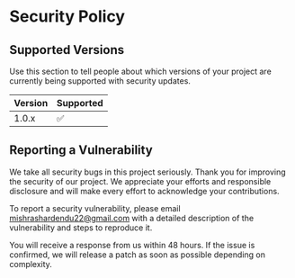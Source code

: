 # Security Policy

## Supported Versions

Use this section to tell people about which versions of your project are
currently being supported with security updates.

| Version | Supported          |
| ------- | ------------------ |
| 1.0.x   | :white_check_mark: |

## Reporting a Vulnerability

We take all security bugs in this project seriously.
Thank you for improving the security of our project. We appreciate your efforts and responsible disclosure and will make every effort to acknowledge your contributions.

To report a security vulnerability, please email [mishrashardendu22@gmail.com](mailto:mishrashardendu22@gmail.com) with a detailed description of the vulnerability and steps to reproduce it.

You will receive a response from us within 48 hours. If the issue is confirmed, we will release a patch as soon as possible depending on complexity.
